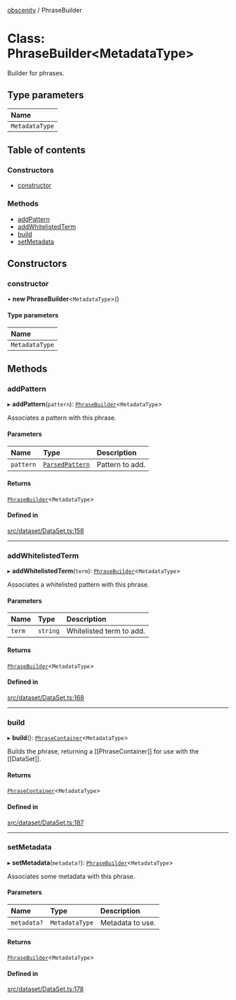 [obscenity](../README.md) / PhraseBuilder

# Class: PhraseBuilder<MetadataType\>

Builder for phrases.

## Type parameters

| Name |
| :------ |
| `MetadataType` |

## Table of contents

### Constructors

- [constructor](PhraseBuilder.md#constructor)

### Methods

- [addPattern](PhraseBuilder.md#addpattern)
- [addWhitelistedTerm](PhraseBuilder.md#addwhitelistedterm)
- [build](PhraseBuilder.md#build)
- [setMetadata](PhraseBuilder.md#setmetadata)

## Constructors

### constructor

• **new PhraseBuilder**<`MetadataType`\>()

#### Type parameters

| Name |
| :------ |
| `MetadataType` |

## Methods

### addPattern

▸ **addPattern**(`pattern`): [`PhraseBuilder`](PhraseBuilder.md)<`MetadataType`\>

Associates a pattern with this phrase.

#### Parameters

| Name | Type | Description |
| :------ | :------ | :------ |
| `pattern` | [`ParsedPattern`](../interfaces/ParsedPattern.md) | Pattern to add. |

#### Returns

[`PhraseBuilder`](PhraseBuilder.md)<`MetadataType`\>

#### Defined in

[src/dataset/DataSet.ts:158](https://github.com/jo3-l/obscenity/blob/563159b/src/dataset/DataSet.ts#L158)

___

### addWhitelistedTerm

▸ **addWhitelistedTerm**(`term`): [`PhraseBuilder`](PhraseBuilder.md)<`MetadataType`\>

Associates a whitelisted pattern with this phrase.

#### Parameters

| Name | Type | Description |
| :------ | :------ | :------ |
| `term` | `string` | Whitelisted term to add. |

#### Returns

[`PhraseBuilder`](PhraseBuilder.md)<`MetadataType`\>

#### Defined in

[src/dataset/DataSet.ts:168](https://github.com/jo3-l/obscenity/blob/563159b/src/dataset/DataSet.ts#L168)

___

### build

▸ **build**(): [`PhraseContainer`](../interfaces/PhraseContainer.md)<`MetadataType`\>

Builds the phrase, returning a [[PhraseContainer]] for use with the
[[DataSet]].

#### Returns

[`PhraseContainer`](../interfaces/PhraseContainer.md)<`MetadataType`\>

#### Defined in

[src/dataset/DataSet.ts:187](https://github.com/jo3-l/obscenity/blob/563159b/src/dataset/DataSet.ts#L187)

___

### setMetadata

▸ **setMetadata**(`metadata?`): [`PhraseBuilder`](PhraseBuilder.md)<`MetadataType`\>

Associates some metadata with this phrase.

#### Parameters

| Name | Type | Description |
| :------ | :------ | :------ |
| `metadata?` | `MetadataType` | Metadata to use. |

#### Returns

[`PhraseBuilder`](PhraseBuilder.md)<`MetadataType`\>

#### Defined in

[src/dataset/DataSet.ts:178](https://github.com/jo3-l/obscenity/blob/563159b/src/dataset/DataSet.ts#L178)
